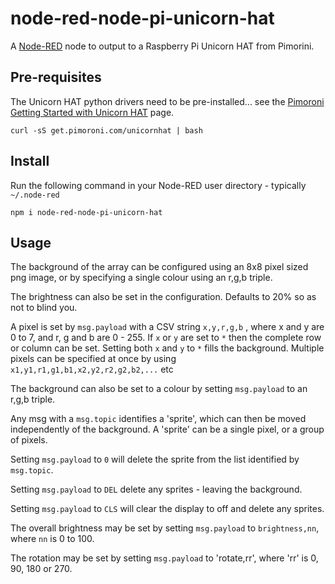 node-red-node-pi-unicorn-hat
============================

A <a href="http://nodered.org" target="_new">Node-RED</a> node to output to a
Raspberry Pi Unicorn HAT from Pimorini.

Pre-requisites
--------------

The Unicorn HAT python drivers need to be pre-installed... see the
<a href="http://learn.pimoroni.com/tutorial/unicorn-hat/getting-started-with-unicorn-hat" target="_new">
Pimoroni Getting Started with Unicorn HAT</a> page.

    curl -sS get.pimoroni.com/unicornhat | bash

Install
-------

Run the following command in your Node-RED user directory - typically `~/.node-red`

    npm i node-red-node-pi-unicorn-hat

Usage
-----

The background of the array can be configured using an 8x8 pixel sized
png image, or by specifying a single colour using an r,g,b triple.

The brightness can also be set in the configuration. Defaults to 20% so as not
to blind you.

A pixel is set by `msg.payload` with a CSV string `x,y,r,g,b` , where x and y
are 0 to 7, and r, g and b are 0 - 255.
If `x` or `y` are set to `*` then the complete row or column can be set.
Setting both `x` and `y` to `*` fills the background.
Multiple pixels can be specified at once by using `x1,y1,r1,g1,b1,x2,y2,r2,g2,b2,...` etc

The background can also be set to a colour by setting `msg.payload` to an r,g,b triple.

Any msg with a `msg.topic` identifies a 'sprite', which can then be moved
independently of the background. A 'sprite' can be a single pixel, or a group of pixels.

Setting `msg.payload` to `0` will delete the sprite from the list identified by `msg.topic`.

Setting `msg.payload` to `DEL` delete any sprites - leaving the background.

Setting `msg.payload` to `CLS` will clear the display to off and delete any sprites.

The overall brightness may be set by setting `msg.payload` to `brightness,nn`, where `nn` is 0 to 100.

The rotation may be set by setting `msg.payload` to 'rotate,rr', where 'rr' is 0, 90, 180 or 270.
